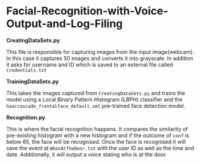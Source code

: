 # Facial-Recognition-with-Voice-Output-and-Log-Filing

**CreatingDataSets.py**

This file is responsible for capturing images from the input image(webcam). In this case it captures 50 images and converts it into grayscale. In addition it asks for username and ID which is saved to an external file called ```Credentials.txt```

**TrainingDataSets.py**

This takes the images captured from ```CreatingDataSets.py``` and trains the model using a Local Binary Pattern Histogram (LBPH) classifier and the ```haarcascade_frontalface_default.xml``` pre-trained face detection model.

**Recognition.py**

This is where the facial recognition happens. It compares the similarity of pre-existing histogram with a new histogram and if the outcome of ```conf``` is below 65, the face will be recognised. Once the face is recognised it will save the event at ```WhosAtTheDoor.txt``` with the user ID as well as the time and date. Additionally, it will output a voice stating who is at the door.

